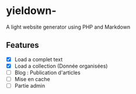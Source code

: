 # yieldown-
A light website generator using PHP and Markdown

## Features

* [x] Load a complet text
* [x] Load a collection (Donnée organisées)
* [ ] Blog : Publication d'articles
* [ ] Mise en cache
* [ ] Partie admin
